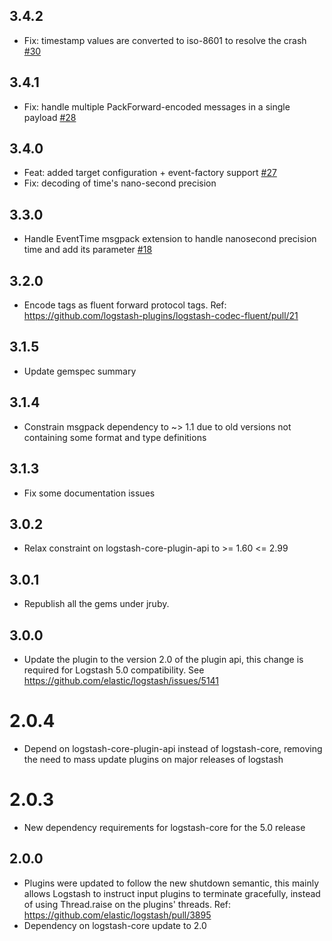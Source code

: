 ## 3.4.2
  - Fix: timestamp values are converted to iso-8601 to resolve the crash [#30](https://github.com/logstash-plugins/logstash-codec-fluent/pull/30)

## 3.4.1
  - Fix: handle multiple PackForward-encoded messages in a single payload [#28](https://github.com/logstash-plugins/logstash-codec-fluent/pull/28)

## 3.4.0
  - Feat: added target configuration + event-factory support [#27](https://github.com/logstash-plugins/logstash-codec-fluent/pull/27)
  - Fix: decoding of time's nano-second precision 

## 3.3.0
  - Handle EventTime msgpack extension to handle nanosecond precision time and add its parameter [#18](https://github.com/logstash-plugins/logstash-codec-fluent/pull/18)

## 3.2.0
  - Encode tags as fluent forward protocol tags. Ref: https://github.com/logstash-plugins/logstash-codec-fluent/pull/21

## 3.1.5
  - Update gemspec summary

## 3.1.4
  - Constrain msgpack dependency to ~> 1.1 due to old versions not containing some format and type definitions
## 3.1.3
  - Fix some documentation issues

## 3.0.2
  - Relax constraint on logstash-core-plugin-api to >= 1.60 <= 2.99

## 3.0.1
  - Republish all the gems under jruby.
## 3.0.0
  - Update the plugin to the version 2.0 of the plugin api, this change is required for Logstash 5.0 compatibility. See https://github.com/elastic/logstash/issues/5141
# 2.0.4
  - Depend on logstash-core-plugin-api instead of logstash-core, removing the need to mass update plugins on major releases of logstash
# 2.0.3
  - New dependency requirements for logstash-core for the 5.0 release
## 2.0.0
 - Plugins were updated to follow the new shutdown semantic, this mainly allows Logstash to instruct input plugins to terminate gracefully, 
   instead of using Thread.raise on the plugins' threads. Ref: https://github.com/elastic/logstash/pull/3895
 - Dependency on logstash-core update to 2.0

